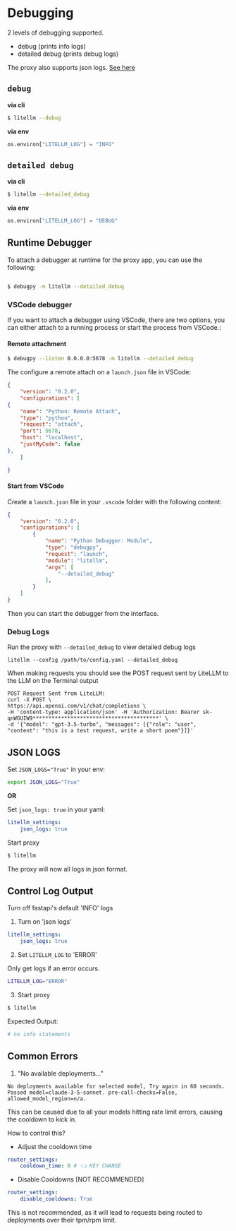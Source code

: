 # Debugging

2 levels of debugging supported. 

- debug (prints info logs)
- detailed debug (prints debug logs)

The proxy also supports json logs. [See here](#json-logs)

## `debug`

**via cli**

```bash
$ litellm --debug
```

**via env**

```python
os.environ["LITELLM_LOG"] = "INFO"
```

## `detailed debug`

**via cli**

```bash
$ litellm --detailed_debug
```

**via env**

```python
os.environ["LITELLM_LOG"] = "DEBUG"
```

## Runtime Debugger

To attach a debugger at runtime for the proxy app, you can use the following:

```bash

$ debugpy -m litellm --detailed_debug
```

### VSCode debugger

If you want to attach a debugger using VSCode, there are two options, you can either attach to a running process or start the process from VSCode.:


#### Remote attachment
```bash
$ debugpy --listen 0.0.0.0:5678 -m litellm --detailed_debug
```

The configure a remote attach on a `launch.json` file in VSCode:
```json
{
    "version": "0.2.0",
    "configurations": [
{
    "name": "Python: Remote Attach",
    "type": "python",
    "request": "attach",
    "port": 5678,
    "host": "localhost",
    "justMyCode": false
},
    ]

}
```


#### Start from VSCode

Create a `launch.json` file in your `.vscode` folder with the following content:

```json
{
    "version": "0.2.0",
    "configurations": [
        {
            "name": "Python Debugger: Module",
            "type": "debugpy",
            "request": "launch",
            "module": "litellm",
            "args": [
                "--detailed_debug"
            ],
        }
    ]
}
```

Then you can start the debugger from the interface.

### Debug Logs 

Run the proxy with `--detailed_debug` to view detailed debug logs
```shell
litellm --config /path/to/config.yaml --detailed_debug
```

When making requests you should see the POST request sent by LiteLLM to the LLM on the Terminal output
```shell
POST Request Sent from LiteLLM:
curl -X POST \
https://api.openai.com/v1/chat/completions \
-H 'content-type: application/json' -H 'Authorization: Bearer sk-qnWGUIW9****************************************' \
-d '{"model": "gpt-3.5-turbo", "messages": [{"role": "user", "content": "this is a test request, write a short poem"}]}'
```

## JSON LOGS

Set `JSON_LOGS="True"` in your env:

```bash
export JSON_LOGS="True"
```
**OR**

Set `json_logs: true` in your yaml: 

```yaml
litellm_settings:
    json_logs: true
```

Start proxy 

```bash
$ litellm
```

The proxy will now all logs in json format.

## Control Log Output 

Turn off fastapi's default 'INFO' logs 

1. Turn on 'json logs' 
```yaml
litellm_settings:
    json_logs: true
```

2. Set `LITELLM_LOG` to 'ERROR' 

Only get logs if an error occurs. 

```bash
LITELLM_LOG="ERROR"
```

3. Start proxy 


```bash
$ litellm
```

Expected Output: 

```bash
# no info statements
```

## Common Errors 

1. "No available deployments..."

```
No deployments available for selected model, Try again in 60 seconds. Passed model=claude-3-5-sonnet. pre-call-checks=False, allowed_model_region=n/a.
```

This can be caused due to all your models hitting rate limit errors, causing the cooldown to kick in. 

How to control this? 
- Adjust the cooldown time

```yaml
router_settings:
    cooldown_time: 0 # 👈 KEY CHANGE
```

- Disable Cooldowns [NOT RECOMMENDED]

```yaml
router_settings:
    disable_cooldowns: True
```

This is not recommended, as it will lead to requests being routed to deployments over their tpm/rpm limit.